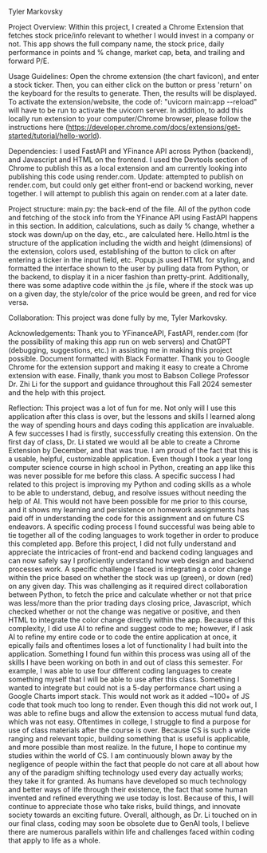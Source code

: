 Tyler Markovsky

Project Overview: Within this project, I created a Chrome Extension that fetches stock price/info relevant to whether I would invest in a company or not. This app shows the full company name, the stock price, daily performance in points and % change, market cap, beta, and trailing and forward P/E.


Usage Guidelines: Open the chrome extension (the chart favicon), and enter a stock ticker. Then, you can either click on the button or press 'return' on the keyboard for the results to generate. Then, the results will be displayed. To activate the extension/website, the code of: "uvicorn main:app --reload" will have to be run to activate the uvicorn server. In addition, to add this locally run extension to your computer/Chrome browser, please follow the instructions here (https://developer.chrome.com/docs/extensions/get-started/tutorial/hello-world). 

Dependencies: I used FastAPI and YFinance API across Python (backend), and Javascript and HTML on the frontend. I used the Devtools section of Chrome to publish this as a local extension and am currently looking into publishing this code using render.com. Update: attempted to publish on render.com, but could only get either front-end or backend working, never together. I will attempt to publish this again on render.com at a later date. 

Project structure: main.py: the back-end of the file. All of the python code and fetching of the stock info from the YFinance API using FastAPI happens in this section. In addition, calculations, such as daily % change, whether a stock was down/up on the day, etc., are calculated here. Hello.html is the structure of the application including the width and height (dimensions) of the extension, colors used, establishing of the button to click on after entering a ticker in the input field, etc. Popup.js used HTML for styling, and formatted the interface shown to the user by pulling data from Python, or the backend, to display it in a nicer fashion than pretty-print. Additionally, there was some adaptive code within the .js file, where if the stock was up on a given day, the style/color of the price would be green, and red for vice versa. 

Collaboration: This project was done fully by me, Tyler Markovsky. 

Acknowledgements: Thank you to YFinanceAPI, FastAPI, render.com (for the possibility of making this app run on web servers) and ChatGPT (debugging, suggestions, etc.) in assisting me in making this project possible. Document formatted with Black Formatter. Thank you to Google Chrome for the extension support and making it easy to create a Chrome extension with ease. Finally, thank you most to Babson College Professor Dr. Zhi Li for the support and guidance throughout this Fall 2024 semester and the help with this project. 

Reflection:
This project was a lot of fun for me. Not only will I use this application after this class is over, but the lessons and skills I learned along the way of spending hours and days coding this application are invaluable. 
A few successes I had is firstly, successfully creating this extension. On the first day of class, Dr. Li stated we would all be able to create a Chrome Extension by December, and that was true. I am proud of the fact that this is a usable, helpful, customizable application. Even though I took a year long computer science course in high school in Python, creating an app like this was never possible for me before this class. A specific success I had related to this project is improving my Python and coding skills as a whole to be able to understand, debug, and resolve issues without needing the help of AI. This would not have been possible for me prior to this course, and it shows my learning and persistence on homework assignments has paid off in understanding the code for this assignment and on future CS endeavors. A specific coding process I found successful was being able to tie together all of the coding languages to work together in order to produce this completed app. Before this project, I did not fully understand and appreciate the intricacies of front-end and backend coding languages and can now safely say I proficiently understand how web design and backend processes work. 
A specific challenge I faced is integrating a color change within the price based on whether the stock was up (green), or down (red) on any given day. This was challenging as it required direct collaboration between Python, to fetch the price and calculate whether or not that price was less/more than the prior trading days closing price, Javascript, which checked whether or not the change was negative or positive, and then HTML to integrate the color change directly within the app. Because of this complexity, I did use AI to refine and suggest code to me; however, if I ask AI to refine my entire code or to code the entire application at once, it epically fails and oftentimes loses a lot of functionality I had built into the application. Something I found fun within this process was using all of the skills I have been working on both in and out of class this semester. For example, I was able to use four different coding languages to create something myself that I will be able to use after this class. Something I wanted to integrate but could not is a 5-day performance chart using a Google Charts import stack. This would not work as it added ~100+ of JS code that took much too long to render. Even though this did not work out, I was able to refine bugs and allow the extension to access mutual fund data, which was not easy. 
Oftentimes in college, I struggle to find a purpose for use of class materials after the course is over. Because CS is such a wide ranging and relevant topic, building something that is useful is applicable, and more possible than most realize. In the future, I hope to continue my studies within the world of CS. I am continuously blown away by the negligence of people within the fact that people do not care at all about how any of the paradigm shifting technology used every day actually works; they take it for granted. As humans have developed so much technology and better ways of life through their existence, the fact that some human invented and refined everything we use today is lost. Because of this, I will continue to appreciate those who take risks, build things, and innovate society towards an exciting future. 
Overall, although, as Dr. Li touched on in our final class, coding may soon be obsolete due to GenAI tools, I believe there are numerous parallels within life and challenges faced within coding that apply to life as a whole. 
